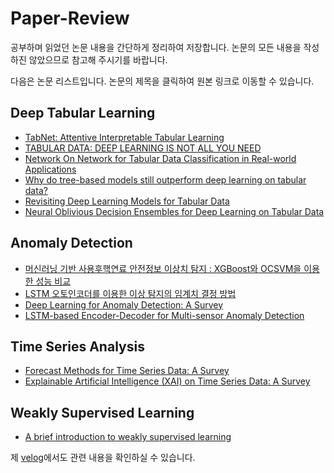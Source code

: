 # Paper-Review

공부하며 읽었던 논문 내용을 간단하게 정리하여 저장합니다. 논문의 모든 내용을 작성하진 않았으므로 참고해 주시기를 바랍니다.

다음은 논문 리스트입니다. 논문의 제목을 클릭하여 원본 링크로 이동할 수 있습니다.

## Deep Tabular Learning

- [TabNet: Attentive Interpretable Tabular Learning](https://paperswithcode.com/paper/tabnet-attentive-interpretable-tabular)
- [TABULAR DATA: DEEP LEARNING IS NOT ALL YOU NEED](https://paperswithcode.com/paper/tabular-data-deep-learning-is-not-all-you)
- [Network On Network for Tabular Data Classification in Real-world Applications](https://paperswithcode.com/paper/network-on-network-for-tabular-data)
- [Why do tree-based models still outperform deep learning on tabular data?](https://paperswithcode.com/paper/why-do-tree-based-models-still-outperform)
- [Revisiting Deep Learning Models for Tabular Data](https://paperswithcode.com/paper/revisiting-deep-learning-models-for-tabular)
- [Neural Oblivious Decision Ensembles for Deep Learning on Tabular Data](https://paperswithcode.com/paper/neural-oblivious-decision-ensembles-for-deep)

## Anomaly Detection

- [머신러닝 기반 사용후핵연료 안전정보 이상치 탐지 : XGBoost와 OCSVM을 이용한 성능 비교](https://www.dbpia.co.kr/Journal/articleDetail?nodeId=NODE11440224)
- [LSTM 오토인코더를 이용한 이상 탐지의 임계치 결정 방법](http://ki-it.com/xml/36441/36441.pdf)
- [Deep Learning for Anomaly Detection: A Survey](https://paperswithcode.com/paper/deep-learning-for-anomaly-detection-a-survey)
- [LSTM-based Encoder-Decoder for Multi-sensor Anomaly Detection](https://paperswithcode.com/paper/lstm-based-encoder-decoder-for-multi-sensor)

## Time Series Analysis

- [Forecast Methods for Time Series Data: A Survey](https://ieeexplore.ieee.org/document/9461796)
- [Explainable Artificial Intelligence (XAI) on Time Series Data: A Survey](https://velog.io/@kyyle/Explainable-Artificial-Intelligence-XAI-on-Time-Series-Data-A-Survey)

## Weakly Supervised Learning
- [A brief introduction to weakly supervised learning](https://scholar.google.co.kr/scholar?hl=ko&as_sdt=0%2C5&q=A+brief+introduction+to+weakly+supervised+learning&btnG=)

제 [velog](https://velog.io/@kyyle)에서도 관련 내용을 확인하실 수 있습니다.

